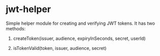 # jwt-helper
Simple helper module for creating and verifying JWT tokens. It has two methods:

1. createToken(issuer, audience, expiryInSeconds, secret, userId)

2. isTokenValid(token, issuer, audience, secret)
